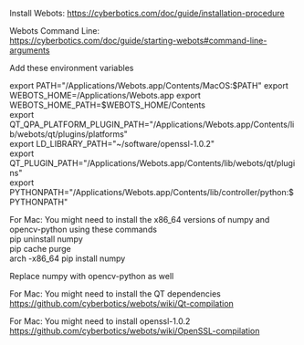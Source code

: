 Install Webots:
https://cyberbotics.com/doc/guide/installation-procedure

Webots Command Line:  
https://cyberbotics.com/doc/guide/starting-webots#command-line-arguments

Add these environment variables

export PATH="/Applications/Webots.app/Contents/MacOS:$PATH"  
export WEBOTS_HOME=/Applications/Webots.app  
export WEBOTS_HOME_PATH=$WEBOTS_HOME/Contents  
export QT_QPA_PLATFORM_PLUGIN_PATH="/Applications/Webots.app/Contents/lib/webots/qt/plugins/platforms"  
export LD_LIBRARY_PATH="~/software/openssl-1.0.2"  
export QT_PLUGIN_PATH="/Applications/Webots.app/Contents/lib/webots/qt/plugins"  
export PYTHONPATH="/Applications/Webots.app/Contents/lib/controller/python:$PYTHONPATH"  


For Mac: You might need to install the x86_64 versions of numpy and opencv-python using these commands  
pip uninstall numpy  
pip cache purge  
arch -x86_64 pip install numpy  

Replace numpy with opencv-python as well  

For Mac: You might need to install the QT dependencies  
https://github.com/cyberbotics/webots/wiki/Qt-compilation  

For Mac: You might need to install openssl-1.0.2  
https://github.com/cyberbotics/webots/wiki/OpenSSL-compilation  
